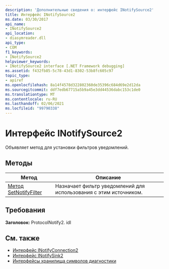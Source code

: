 ```yaml
---
description: 'Дополнительные сведения о: интерфейс INotifySource2'
title: Интерфейс INotifySource2
ms.date: 03/30/2017
api_name:
- INotifySource2
api_location:
- diasymreader.dll
api_type:
- COM
f1_keywords:
- INotifySource2
helpviewer_keywords:
- INotifySource2 interface [.NET Framework debugging]
ms.assetid: f432fb85-5c78-43d1-8302-53b8fc605c97
topic_type:
- apiref
ms.openlocfilehash: 8a14f4578d322802360de35396c684d69e2d12da
ms.sourcegitcommit: ddf7edb67715a5b9a45e3dd44536dabc153c1de0
ms.translationtype: MT
ms.contentlocale: ru-RU
ms.lasthandoff: 02/06/2021
ms.locfileid: "99790338"
---
```

# <a name="inotifysource2-interface"></a>Интерфейс INotifySource2

Объявляет метод для установки фильтров уведомлений.  
  
## <a name="methods"></a>Методы  
  
|Метод|Описание|  
|------------|-----------------|  
|[Метод SetNotifyFilter](inotifysource2-setnotifyfilter-method.md)|Назначает фильтр уведомлений для использования с этим источником.|  
  
## <a name="requirements"></a>Требования  

 **Заголовок:** ProtocolNotify2. idl  
  
## <a name="see-also"></a>См. также

- [Интерфейс INotifyConnection2](inotifyconnection2-interface.md)
- [Интерфейс INotifySink2](inotifysink2-interface.md)
- [Интерфейсы хранилища символов диагностики](diagnostics-symbol-store-interfaces.md)

